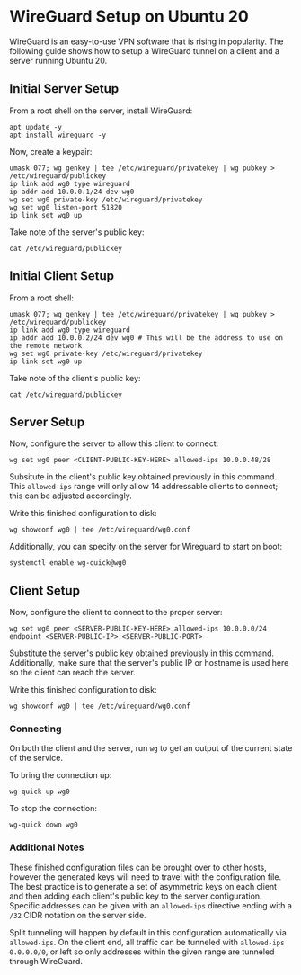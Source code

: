 # WireGuard Setup on Ubuntu 20

WireGuard is an easy-to-use VPN software that is rising in popularity. The following guide shows how to setup a WireGuard tunnel on a client and a server running Ubuntu 20.

## Initial Server Setup

From a root shell on the server, install WireGuard:

```
apt update -y
apt install wireguard -y
```

Now, create a keypair:

```
umask 077; wg genkey | tee /etc/wireguard/privatekey | wg pubkey > /etc/wireguard/publickey
ip link add wg0 type wireguard
ip addr add 10.0.0.1/24 dev wg0
wg set wg0 private-key /etc/wireguard/privatekey
wg set wg0 listen-port 51820
ip link set wg0 up
```

Take note of the server's public key:

```
cat /etc/wireguard/publickey
```

## Initial Client Setup

From a root shell:

```
umask 077; wg genkey | tee /etc/wireguard/privatekey | wg pubkey > /etc/wireguard/publickey
ip link add wg0 type wireguard
ip addr add 10.0.0.2/24 dev wg0 # This will be the address to use on the remote network
wg set wg0 private-key /etc/wireguard/privatekey
ip link set wg0 up
```

Take note of the client's public key:

```
cat /etc/wireguard/publickey
```

## Server Setup

Now, configure the server to allow this client to connect:

```
wg set wg0 peer <CLIENT-PUBLIC-KEY-HERE> allowed-ips 10.0.0.48/28
```

Subsitute in the client's public key obtained previously in this command. This `allowed-ips` range will only allow 14 addressable clients to connect; this can be adjusted accordingly.

Write this finished configuration to disk:

```
wg showconf wg0 | tee /etc/wireguard/wg0.conf
```

Additionally, you can specify on the server for Wireguard to start on boot:

```
systemctl enable wg-quick@wg0
```

## Client Setup

Now, configure the client to connect to the proper server:

```
wg set wg0 peer <SERVER-PUBLIC-KEY-HERE> allowed-ips 10.0.0.0/24 endpoint <SERVER-PUBLIC-IP>:<SERVER-PUBLIC-PORT>
```

Substitute the server's public key obtained previously in this command. Additionally, make sure that the server's public IP or hostname is used here so the client can reach the server.

Write this finished configuration to disk:

```
wg showconf wg0 | tee /etc/wireguard/wg0.conf
```

### Connecting

On both the client and the server, run `wg` to get an output of the current state of the service.

To bring the connection up:

```
wg-quick up wg0
```

To stop the connection:

```
wg-quick down wg0
```

### Additional Notes

These finished configuration files can be brought over to other hosts, however the generated keys will need to travel with the configuration file. The best practice is to generate a set of asymmetric keys on each client and then adding each client's public key to the server configuration. Specific addresses can be given with an `allowed-ips` directive ending with a `/32` CIDR notation on the server side. 

Split tunneling will happen by default in this configuration automatically via `allowed-ips`. On the client end, all traffic can be tunneled with `allowed-ips 0.0.0.0/0`, or left so only addresses within the given range are tunneled through WireGuard.